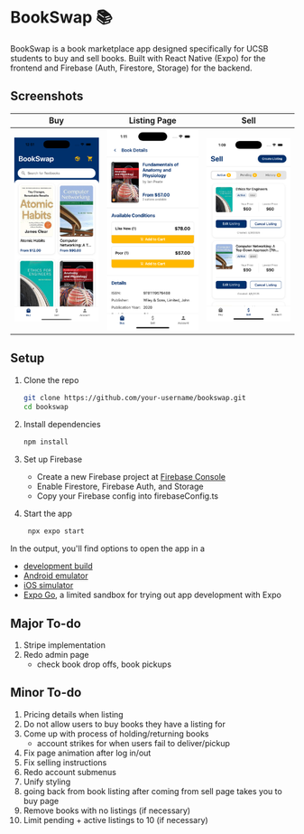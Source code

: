 # BookSwap 📚

BookSwap is a book marketplace app designed specifically for UCSB students to buy and sell books. Built with React Native (Expo) for the frontend and Firebase (Auth, Firestore, Storage) for the backend.

## Screenshots

| Buy | Listing Page | Sell |
|-----|-----|-----|
| ![Buy Screen](./assets/screenshots/buy.png) | ![Listing Page](./assets/screenshots/bookListing.png) | ![Sell](./assets/screenshots/sell.png) |


## Setup

1. Clone the repo
   ```bash
   git clone https://github.com/your-username/bookswap.git
   cd bookswap
   ```

2. Install dependencies

   ```bash
   npm install
   ```

3. Set up Firebase
   
   - Create a new Firebase project at [Firebase Console](https://console.firebase.google.com/u/0/)
   - Enable Firestore, Firebase Auth, and Storage
   - Copy your Firebase config into firebaseConfig.ts

5. Start the app

   ```bash
    npx expo start
   ```

In the output, you'll find options to open the app in a

- [development build](https://docs.expo.dev/develop/development-builds/introduction/)
- [Android emulator](https://docs.expo.dev/workflow/android-studio-emulator/)
- [iOS simulator](https://docs.expo.dev/workflow/ios-simulator/)
- [Expo Go](https://expo.dev/go), a limited sandbox for trying out app development with Expo

## Major To-do

1. Stripe implementation
2. Redo admin page
    - check book drop offs, book pickups

## Minor To-do

1. Pricing details when listing
2. Do not allow users to buy books they have a listing for
3. Come up with process of holding/returning books
    - account strikes for when users fail to deliver/pickup
4. Fix page animation after log in/out
5. Fix selling instructions
6. Redo account submenus
7. Unify styling 
8. going back from book listing after coming from sell page takes you to buy page
9. Remove books with no listings (if necessary)
10. Limit pending + active listings to 10 (if necessary)
